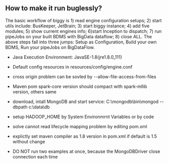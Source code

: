 ## How to make it run buglessly?

The basic workflow of biggy is 1) read engine configuration setups; 2) start utils include: BusKeeper, JetBrain; 3) start biggy instance; 4) add five modules; 5) show current engines info; 6)start Inception to dispatch; 7) run pipeJobs on your built BDMS with BigData dataflow; 8) close ALL. The above steps fall into three jumps: Setup as Configuration, Build your own BDMS, Run your pipeJobs on BigDataFlow.

* Java Execution Environment: JavaSE-1.8(jre1.8.0_111)

* Default config resources in resources/config/engine.conf

* cross origin problem can be sovled by --allow-file-access-from-files

* Maven pom spark-core version should compact with spark-mllib version, others same

* download, intall MongoDB and start service: C:\mongodb\bin\mongod --dbpath c:\data\db

* setup HADOOP_HOME by System Environmrnt Variables or by code

* solve cannot read lifecycle mapping problem by editing pom.xml

* explictly set maven compiler as 1.8 version in pom.xml if default is 1.5 without change

* DO NOT run two examples at once, because the MongoDBDriver close connection each time
